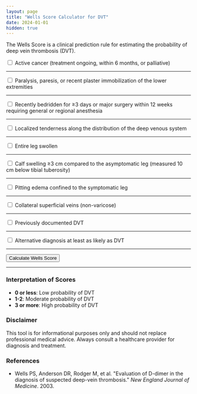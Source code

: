 ```yaml
---
layout: page
title: "Wells Score Calculator for DVT"
date: 2024-01-01
hidden: true
---
```


The Wells Score is a clinical prediction rule for estimating the probability of deep vein thrombosis (DVT). 

<div class="card">
    <div class="card-body">
        <form id="wellsForm">
            <!-- Wells Score Criteria -->
            <div class="form-check mb-2">
                <input class="form-check-input" type="checkbox" id="cancer">
                <label class="form-check-label" for="cancer">
                    Active cancer (treatment ongoing, within 6 months, or palliative)
                </label>
            </div><hr>
            <div class="form-check mb-2">
                <input class="form-check-input" type="checkbox" id="paralysis">
                <label class="form-check-label" for="paralysis">
                    Paralysis, paresis, or recent plaster immobilization of the lower extremities
                </label>
            </div><hr>
            <div class="form-check mb-2">
                <input class="form-check-input" type="checkbox" id="bedridden">
                <label class="form-check-label" for="bedridden">
                    Recently bedridden for ≥3 days or major surgery within 12 weeks requiring general or regional anesthesia
                </label>
            </div><hr>
            <div class="form-check mb-2">
                <input class="form-check-input" type="checkbox" id="tenderness">
                <label class="form-check-label" for="tenderness">
                    Localized tenderness along the distribution of the deep venous system
                </label>
            </div><hr>
            <div class="form-check mb-2">
                <input class="form-check-input" type="checkbox" id="swelling">
                <label class="form-check-label" for="swelling">
                    Entire leg swollen
                </label>
            </div><hr>
            <div class="form-check mb-2">
                <input class="form-check-input" type="checkbox" id="calfSwelling">
                <label class="form-check-label" for="calfSwelling">
                    Calf swelling ≥3 cm compared to the asymptomatic leg (measured 10 cm below tibial tuberosity)
                </label>
            </div><hr>
            <div class="form-check mb-2">
                <input class="form-check-input" type="checkbox" id="pittingEdema">
                <label class="form-check-label" for="pittingEdema">
                    Pitting edema confined to the symptomatic leg
                </label>
            </div><hr>
            <div class="form-check mb-2">
                <input class="form-check-input" type="checkbox" id="collateral">
                <label class="form-check-label" for="collateral">
                    Collateral superficial veins (non-varicose)
                </label>
            </div><hr>
            <div class="form-check mb-2">
                <input class="form-check-input" type="checkbox" id="previousDVT">
                <label class="form-check-label" for="previousDVT">
                    Previously documented DVT
                </label>
            </div><hr>
            <div class="form-check mb-2">
                <input class="form-check-input" type="checkbox" id="alternativeDiagnosis">
                <label class="form-check-label" for="alternativeDiagnosis">
                    Alternative diagnosis at least as likely as DVT
                </label>
            </div>
            <hr>
            <button type="button" class="btn btn-primary w-100" onclick="calculateWellsDVT()">Calculate Wells Score
            </button><hr>
        </form>
        <div class="mt-4">
            <div id="resultCard" class="card text-center d-none">
                <div id="result" class="card-body fw-bold"></div>
            </div>
        </div>
    </div>
</div>

<script src="/assets/js/calculator.js"></script>

### Interpretation of Scores
- **0 or less**: Low probability of DVT
- **1-2**: Moderate probability of DVT
- **3 or more**: High probability of DVT

### Disclaimer
This tool is for informational purposes only and should not replace professional medical advice. Always consult a healthcare provider for diagnosis and treatment.

### References
- Wells PS, Anderson DR, Rodger M, et al. "Evaluation of D-dimer in the diagnosis of suspected deep-vein thrombosis." *New England Journal of Medicine*. 2003.